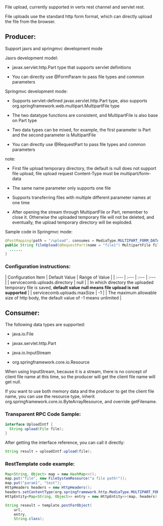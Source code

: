 File upload, currently supported in vertx rest channel and servlet rest.

File uploads use the standard http form format, which can directly upload the file from the browser.

## Producer:
Support jaxrs and springmvc development mode

Jaxrs development model:
* javax.servlet.http.Part type that supports servlet definitions

* You can directly use @FormParam to pass file types and common parameters

Springmvc development mode:

* Supports servlet-defined javax.servlet.http.Part type, also supports org.springframework.web.multipart.MultipartFile type

* The two datatype functions are consistent, and MultipartFile is also base on Part type

* Two data types can be mixed, for example, the first parameter is Part and the second parameter is MultipartFile

* You can directly use @RequestPart to pass file types and common parameters

note:

* First file upload temporary directory, the default is null does not support file upload, file upload request Content-Type must be multipart/form-data

* The same name parameter only supports one file

* Supports transferring files with multiple different parameter names at one time

* After opening the stream through MultipartFile or Part, remember to close it. Otherwise the uploaded temporary file will not be deleted, and eventually, the upload temporary directory will be exploded.

Sample code in Springmvc mode:

```java
@PostMapping(path = "/upload", consumes = MediaType.MULTIPART_FORM_DATA)
public String fileUpload(@RequestPart(name = "file1") MultipartFile file1, @RequestPart(name = "file2") Part file2, @RequestPart String param1) {
  ......
}
```

### Configuration instructions:

| Configuration Item | Default Value | Range of Value |
| :--- | :--- | :--- | :--- |
| servicecomb.uploads.directory | null | | In which directory the uploaded temporary file is saved, **default value null means file upload is not supported** |
| servicecomb.uploads.maxSize | -1 | | The maximum allowable size of http body, the default value of -1 means unlimited |

## Consumer:

The following data types are supported:

* java.io.File

* javax.servlet.http.Part

* java.io.InputStream

* org.springframework.core.io.Resource

When using InputStream, because it is a stream, there is no concept of client file name at this time, so the producer will get the client file name will get null.

If you want to use both memory data and the producer to get the client file name, you can use the resource type, inherit org.springframework.core.io.ByteArrayResource, and override getFilename.

### Transparent RPC Code Sample:

```java
interface UploadIntf {
  String upload(File file);
}
```

After getting the interface reference, you can call it directly:

```java
String result = uploadIntf.upload(file);
```

### RestTemplate code example:

```java
Map<String, Object> map = new HashMap<>();
map.put("file", new FileSystemResource("a file path!"));
map.put("param1", "test");
HttpHeaders headers = new HttpHeaders();
headers.setContentType(org.springframework.http.MediaType.MULTIPART_FORM_DATA);
HttpEntity<Map<String, Object>> entry = new HttpEntity<>(map, headers);

String reseult = template.postForObject(
    url,
    entry,
    String.class);
```
